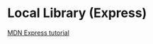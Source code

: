 # Local Library (Express)

[MDN Express tutorial](https://developer.mozilla.org/en-US/docs/Learn/Server-side/Express_Nodejs/Tutorial_local_library_website)